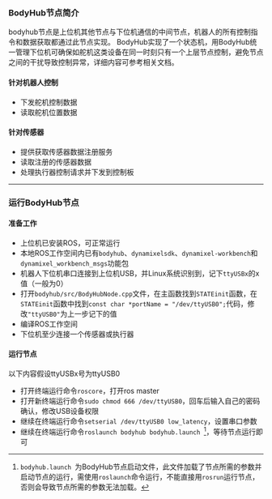 ### BodyHub节点简介

bodyhub节点是上位机其他节点与下位机通信的中间节点，机器人的所有控制指令和数据获取都通过此节点实现。  BodyHub实现了一个状态机，用BodyHub统一管理下位机可确保如舵机这类设备在同一时刻只有一个上层节点控制，避免节点之间的干扰导致控制异常，详细内容可参考相关文档。

#### 针对机器人控制

- 下发舵机控制数据
- 读取舵机位置数据

#### 针对传感器

- 提供获取传感器数据注册服务
- 读取注册的传感器数据
- 处理执行器控制请求并下发到控制板

---

### 运行BodyHub节点

#### 准备工作

- 上位机已安装ROS，可正常运行
- 本地ROS工作空间内已有`bodyhub`、`dynamixelsdk`、`dynamixel-workbench`和`dynamixel_workbench_msgs`功能包
- 机器人下位机串口连接到上位机USB，并Linux系统识别到，记下`ttyUSBx`的x值（一般为0）
- 打开`bodyhub/src/BodyHubNode.cpp`文件，在主函数找到`STATEinit`函数，在`STATEinit`函数中找到`const char *portName = "/dev/ttyUSB0";`代码，修改`"ttyUSB0"`为上一步记下的值
- 编译ROS工作空间
- 下位机至少连接一个传感器或执行器

#### 运行节点
以下内容假设ttyUSBx号为ttyUSB0
- 打开终端运行命令`roscore`，打开ros master
- 打开新终端运行命令`sudo chmod 666 /dev/ttyUSB0`，回车后输入自己的密码确认，修改USB设备权限
- 继续在终端运行命令`setserial /dev/ttyUSB0 low_latency`，设置串口参数
- 继续在终端运行命令`roslaunch bodyhub bodyhub.launch `[^脚注1]，等待节点运行即可 


[^脚注1]: `bodyhub.launch `为BodyHub节点启动文件，此文件加载了节点所需的参数并启动节点的运行，需使用`roslaunch`命令运行，不能直接用`rosrun`运行节点，否则会导致节点所需的参数无法加载。

